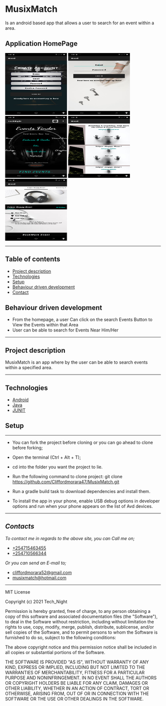 # MusixMatch
Is an android based app that allows a user to search for an event within a area.

## Application HomePage
<img src="https://github.com/Cliffordmorara47/MusixMatch/blob/master/app/src/main/res/drawable/createaccount.png?raw=true" width="200px" height="200px">
<img src="https://github.com/Cliffordmorara47/MusixMatch/blob/master/app/src/main/res/drawable/login.png?raw=true" width="200px" height="200px">
<img src="https://github.com/Cliffordmorara47/MusixMatch/blob/master/app/src/main/res/drawable/homepage.png?raw=true" width="200px" height="200px">
<img src="https://github.com/Cliffordmorara47/MusixMatch/blob/master/app/src/main/res/drawable/list.png?raw=true" width="200px" height="200px">
<img src="https://github.com/Cliffordmorara47/MusixMatch/blob/master/app/src/main/res/drawable/pager.png?raw=true" width="200px" height="200px">

---
## Table of contents
- [Project description](#project-description)
- [Technologies](#technologies)
- [Setup](#setup)
- [Behaviour driven development](#behaviour-driven-development)
- [Contact](#contact)

## Behaviour driven development
- From the homepage, a user Can click on the search Events Button to View the Events within that Area
- User can be able to search for Events Near Him/Her

---
## Project description
MusixMatch is an app where by the user can be able to search events within a specified area.

---
## Technologies
* [Android](https://developer.android.com/_(programming_language)) 
* [Java](https://docs.oracle.com/en/java/) 
* [JUNIT](https://junit.org/junit5/docs/current/user-guide/)

## Setup
---
- You can fork the project before cloning or you can go ahead to clone before forking;
- Open the terminal (Ctrl + Alt + T);
- cd into the folder you want the project to lie.
-  Run the following command to clone project: git clone https://github.com/Cliffordmorara47/MusixMatch.git

- Run a gradle build task to download dependencies and install them.
- To install the app in your phone, enable USB debug options in developer options and run when your phone appears on the list of Avd devices.
---


 ## _Contacts_
 _To contact me in regards to the above site, you can Call me on;_
 - [+254715463455]()
 - [+254710566344]()

 _Or you can send an E-mail to;_
 - [cliffordmorara52@gmail.com]()
 - [musixmatch@hotmail.com]()

 ***
 
 MIT License

Copyright (c) 2021 Tech_Night

Permission is hereby granted, free of charge, to any person obtaining a copy
of this software and associated documentation files (the "Software"), to deal
in the Software without restriction, including without limitation the rights
to use, copy, modify, merge, publish, distribute, sublicense, and/or sell
copies of the Software, and to permit persons to whom the Software is
furnished to do so, subject to the following conditions:

The above copyright notice and this permission notice shall be included in all
copies or substantial portions of the Software.

THE SOFTWARE IS PROVIDED "AS IS", WITHOUT WARRANTY OF ANY KIND, EXPRESS OR
IMPLIED, INCLUDING BUT NOT LIMITED TO THE WARRANTIES OF MERCHANTABILITY,
FITNESS FOR A PARTICULAR PURPOSE AND NONINFRINGEMENT. IN NO EVENT SHALL THE
AUTHORS OR COPYRIGHT HOLDERS BE LIABLE FOR ANY CLAIM, DAMAGES OR OTHER
LIABILITY, WHETHER IN AN ACTION OF CONTRACT, TORT OR OTHERWISE, ARISING FROM,
OUT OF OR IN CONNECTION WITH THE SOFTWARE OR THE USE OR OTHER DEALINGS IN THE
SOFTWARE.
 


